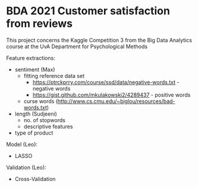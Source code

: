 # BDA 2021 Customer satisfaction from reviews
This project concerns the Kaggle Competition 3 from the Big Data Analytics course at the UvA Department for Psychological Methods

Feature extractions:
- sentiment (Max)
    - fitting reference data set
        - https://ptrckprry.com/course/ssd/data/negative-words.txt - negative words
        - https://gist.github.com/mkulakowski2/4289437 - positive words
    - curse words (http://www.cs.cmu.edu/~biglou/resources/bad-words.txt)
- length (Sudjeeni)
    - no. of stopwords
    - descriptive features
- type of product

Model (Leo):
- LASSO

Validation (Leo):
- Cross-Validation